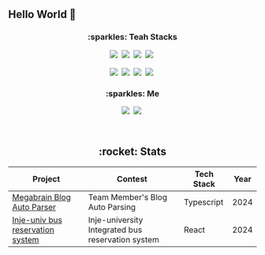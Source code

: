 ## Hello World 👋

<h3 align ="center">:sparkles:  Teah Stacks</h3>

<p align="center">
  <img src="https://img.shields.io/badge/react-%2320232a.svg?style=for-the-badge&logo=react&logoColor=%2361DAFB"></a>&nbsp
  <img src="https://img.shields.io/badge/figma-%23F24E1E.svg?style=for-the-badge&logo=figma&logoColor=white"></a>&nbsp
  <img src="https://img.shields.io/badge/TypeScript-007ACC?style=for-the-badge&logo=typescript&logoColor=white"/></a>&nbsp
  <img src="https://img.shields.io/badge/nestjs-%23E0234E.svg?style=for-the-badge&logo=nestjs&logoColor=white"/></a>&nbsp
  <br/>
  <br/>
  <img src="https://img.shields.io/badge/github%20actions-%232671E5.svg?style=for-the-badge&logo=githubactions&logoColor=white"/></a>&nbsp 
  <img src="https://img.shields.io/badge/Firebase-039BE5?style=for-the-badge&logo=Firebase&logoColor=white"/></a>&nbsp
  <img src="https://img.shields.io/badge/Postman-FF6C37?style=for-the-badge&logo=postman&logoColor=white"></a>&nbsp
  <img src="https://img.shields.io/badge/vercel-%23000000.svg?style=for-the-badge&logo=vercel&logoColor=white"></a>&nbsp
 </p>
 
 <h3 align ="center">:sparkles:  Me</h3>
 
 <p align="center">
   <a href="mailto:singhic@outlook.kr"><img src="https://img.shields.io/badge/Gmail-EA4335?style=flat-square&logo=Gmail&logoColor=white"/></a>&nbsp
  <a href="https://www.instagram.com/singhik__/"><img src="https://img.shields.io/badge/Instagram-E4405F?style=flat-square&logo=Instagram&logoColor=white"/></a>&nbsp
 </p>
 
</br>

 <h2 align ="center">:rocket: Stats</h3>
<div align=center>
  
| Project | Contest | Tech Stack | Year |
|---------|---------|------------|------|
| [Megabrain Blog Auto Parser](https://github.com/inje-megabrain/megabrain.kr) | Team Member's Blog Auto Parsing | Typescript | 2024 |
| [Inje-univ bus reservation system](https://github.com/inje-megabrain/irbs) | Inje-university Integrated bus reservation system | React | 2024 |

